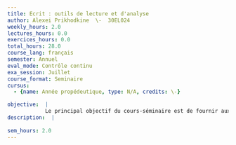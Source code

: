 ```yaml
---
title: Ecrit : outils de lecture et d'analyse
author: Alexei Prikhodkine  \-  30EL024
weekly_hours: 2.0
lectures_hours: 0.0
exercices_hours: 0.0
total_hours: 28.0
course_lang: français
semester: Annuel
eval_mode: Contrôle continu
exa_session: Juillet
course_format: Seminaire
cursus:
  - {name: Année propédeutique, type: N/A, credits: \-}

objective:  |
            Le principal objectif du cours-séminaire est de fournir aux étudiant-es les outils nécessaires à la compréhension et à la rédaction de divers types de textes fréquents dans le contexte académique. Pour ce faire, nous analyserons, dune part, les spécificités des textes présentés en classe (par ex., le compte-rendu, lessai argumentatif) et, dautre part, les mécanismes linguistiques de leur fonctionnement. Ce cours-séminaire vise, en outre, à préparer les étudiant-es à réaliser par écrit certaines tâches quils/elles devront accomplir dans le cadre de leurs études universitaires (par ex., rapporter des propos, comparer des objets ou commenter des données chiffrées). Enfin, une attention particulière sera portée à lexamen de certaines structures linguistiques, notamment la gestion des phrases complexes et lexpression des liens logiques entre leurs constituants.
description:  |
              
sem_hours: 2.0
---
```

